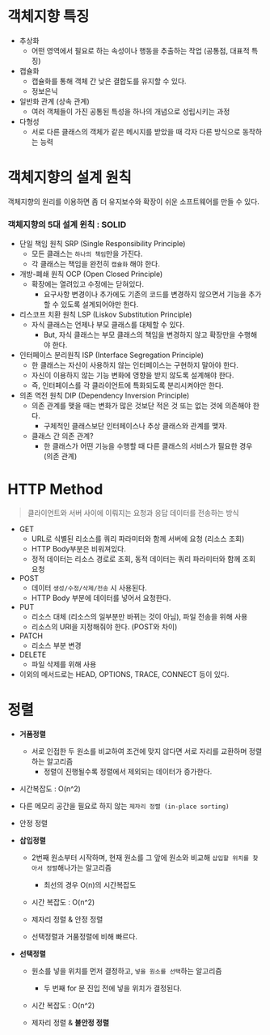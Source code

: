 # 객체지향 특징

- 추상화
    - 어떤 영역에서 필요로 하는 속성이나 행동을 추출하는 작업 (공통점, 대표적 특징)
- 캡슐화
    - 캡슐화를 통해 객체 간 낮은 결합도를 유지할 수 있다.
    - 정보은닉
- 일반화 관계 (상속 관계)
    - 여러 객체들이 가진 공통된 특성을 하나의 개념으로 성립시키는 과정
- 다형성
    - 서로 다른 클래스의 객체가 같은 메시지를 받았을 때 각자 다른 방식으로 동작하는 능력

# 객체지향의 설계 원칙

객체지향의 원리를 이용하면 좀 더 유지보수와 확장이 쉬운 소프트웨어를 만들 수 있다.

### 객체지향의 5대 설계 윈칙 : SOLID

- 단일 책임 원칙 SRP (Single Responsibility Principle)
    - 모든 클래스는 `하나의 책임`만을 가진다.
    - 각 클래스는 책임을 완전히 `캡슐화` 해야 한다.
- 개방-폐쇄 원칙 OCP (Open Closed Principle)
    - 확장에는 열려있고 수정에는 닫혀있다.
        - 요구사항 변경이나 추가에도 기존의 코드를 변경하지 않으면서 기능을 추가할 수 있도록 설계되어야만 한다.
- 리스코프 치환 원칙 LSP (Liskov Substitution Principle)
    - 자식 클래스는 언제나 부모 클래스를 대체할 수 있다.
        - But, 자식 클래스는 부모 클래스의 책임을 변경하지 않고 확장만을 수행해야 한다.
- 인터페이스 분리원칙 ISP (Interface Segregation Principle)
    - 한 클래스는 자신이 사용하지 않는 인터페이스는 구현하지 말아야 한다.
    - 자신이 이용하지 않는 기능 변화에 영향을 받지 않도록 설계해야 한다.
    - 즉, 인터페이스를 각 클라이언트에 특화되도록 분리시켜야만 한다.
- 의존 역전 원칙 DIP (Dependency Inversion Principle)
    - 의존 관계를 맺을 때는 변화가 많은 것보단 적은 것 또는 없는 것에 의존해야 한다.
        - 구체적인 클래스보단 인터페이스나 추상 클래스와 관계를 맺자.
    - 클래스 간 의존 관계?
        - 한 클래스가 어떤 기능을 수행할 때 다른 클래스의 서비스가 필요한 경우 (의존 관계)

# HTTP Method

> 클라이언트와 서버 사이에 이뤄지는 요청과 응답 데이터를 전송하는 방식

- GET
    - URL로 식별된 리소스를 쿼리 파라미터와 함께 서버에 요청 (리소스 조회)
    - HTTP Body부분은 비워져있다.
    - 정적 데이터는 리소스 경로로 조회, 동적 데이터는 쿼리 파라미터와 함께 조회 요청
- POST
    - 데이터 `생성/수정/삭제/전송` 시 사용된다.
    - HTTP Body 부분에 데이터를 넣어서 요청한다.
- PUT
    - 리소스 대체 (리소스의 일부분만 바뀌는 것이 아님), 파일 전송을 위해 사용
    - 리소스의 URI을 지정해줘야 한다. (POST와 차이)
- PATCH
    - 리소스 부분 변경
- DELETE
    - 파일 삭제를 위해 사용
- 이외의 메서드로는 HEAD, OPTIONS, TRACE, CONNECT 등이 있다.

# 정렬

- **거품정렬**
    - 서로 인접한 두 원소를 비교하여 조건에 맞지 않다면 서로 자리를 교환하며 정렬하는 알고리즘
        - 정렬이 진행될수록 정렬에서 제외되는 데이터가 증가한다.

- 시간복잡도 : O(n^2)
- 다른 메모리 공간을 필요로 하지 않는 `제자리 정렬 (in-place sorting)`
- 안정 정렬

- **삽입정렬**
    - 2번째 원소부터 시작하며, 현재 원소를 그 앞에 원소와 비교해 `삽입할 위치를 찾아서 정렬`해나가는 알고리즘
        - 최선의 경우 O(n)의 시간복잡도

    - 시간 복잡도 : O(n^2)
    - 제자리 정렬 & 안정 정렬
    - 선택정렬과 거품정렬에 비해 빠르다.

- **선택정렬**
    - 원소를 넣을 위치를 먼저 결정하고, `넣을 원소를 선택`하는 알고리즘
        - 두 번째 for 문 진입 전에 넣을 위치가 결정된다.

    - 시간 복잡도 : O(n^2)
    - 제자리 정렬 & **불안정 정렬**
